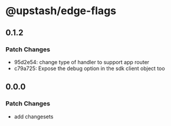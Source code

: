 # @upstash/edge-flags

## 0.1.2

### Patch Changes

- 95d2e54: change type of handler to support app router
- c79a725: Expose the debug option in the sdk client object too

## 0.0.0

### Patch Changes

- add changesets
